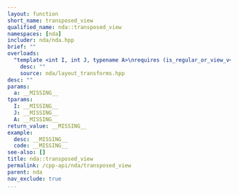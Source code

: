 ```yaml
---
layout: function
short_name: transposed_view
qualified_name: nda::transposed_view
namespaces: [nda]
includer: nda/nda.hpp
brief: ""
overloads:
  "template <int I, int J, typename A>\nrequires (is_regular_or_view_v<std::decay_t<A>>)\nauto transposed_view(A && a)":
    desc: ""
    source: nda/layout_transforms.hpp
desc: ""
params:
  a: __MISSING__
tparams:
  I: __MISSING__
  J: __MISSING__
  A: __MISSING__
return_value: __MISSING__
example:
  desc: __MISSING__
  code: __MISSING__
see-also: []
title: nda::transposed_view
permalink: /cpp-api/nda/transposed_view
parent: nda
nav_exclude: true
...
```



